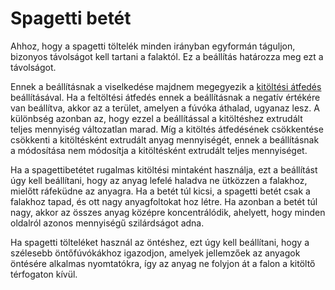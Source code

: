 # Spagetti betét

Ahhoz, hogy a spagetti töltelék minden irányban egyformán táguljon, bizonyos távolságot kell tartani a falaktól. Ez a beállítás határozza meg ezt a távolságot.

Ennek a beállításnak a viselkedése majdnem megegyezik a [kitöltési átfedés](../infill/infill_overlap_mm.md) beállításával. Ha a feltöltési átfedés ennek a beállításnak a negatív értékére van beállítva, akkor az a terület, amelyen a fúvóka áthalad, ugyanaz lesz. A különbség azonban az, hogy ezzel a beállítással a kitöltéshez extrudált teljes mennyiség változatlan marad. Míg a kitöltés átfedésének csökkentése csökkenti a kitöltésként extrudált anyag mennyiségét, ennek a beállításnak a módosítása nem módosítja a kitöltésként extrudált teljes mennyiséget.

Ha a spagettibetétet rugalmas kitöltési mintaként használja, ezt a beállítást úgy kell beállítani, hogy az anyag lefelé haladva ne ütközzen a falakhoz, mielőtt ráfeküdne az anyagra. Ha a betét túl kicsi, a spagetti betét csak a falakhoz tapad, és ott nagy anyagfoltokat hoz létre. Ha azonban a betét túl nagy, akkor az összes anyag középre koncentrálódik, ahelyett, hogy minden oldalról azonos mennyiségű szilárdságot adna.

Ha spagetti tölteléket használ az öntéshez, ezt úgy kell beállítani, hogy a szélesebb öntőfúvókákhoz igazodjon, amelyek jellemzőek az anyagok öntésére alkalmas nyomtatókra, így az anyag ne folyjon át a falon a kitöltő térfogaton kívül.
